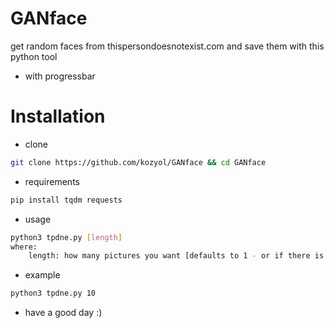 # GANface
get random faces from thispersondoesnotexist.com and save them with this python tool
+ with progressbar

# Installation
+ clone
```bash
git clone https://github.com/kozyol/GANface && cd GANface
```
+ requirements
```bash
pip install tqdm requests
```
+ usage
```bash
python3 tpdne.py [length]
where:
    length: how many pictures you want [defaults to 1 - or if there is no argument]
```
+ example
```bash
python3 tpdne.py 10
```

+ have a good day :)
